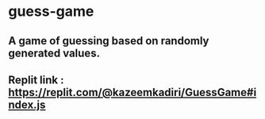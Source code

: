 # guess-game
## A game of guessing based on randomly generated values.
## Replit link : https://replit.com/@kazeemkadiri/GuessGame#index.js
